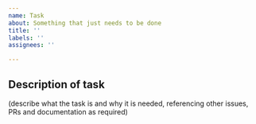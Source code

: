 ```yaml
---
name: Task
about: Something that just needs to be done
title: ''
labels: ''
assignees: ''

---
```


## Description of task

(describe what the task is and why it is needed, referencing other issues, PRs and documentation as required)
